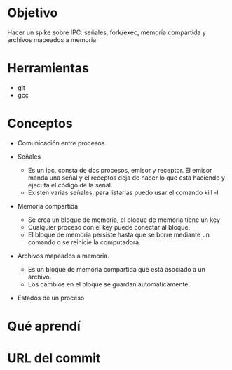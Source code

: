 # Objetivo
Hacer un spike sobre IPC: señales, fork/exec, memoria compartida y archivos mapeados a memoria

# Herramientas
+ git
+ gcc

# Conceptos
+ Comunicación entre procesos.

+ Señales

  + Es un ipc, consta de dos procesos, emisor y receptor.
  El emisor manda una señal y el receptos deja de hacer lo que esta haciendo y ejecuta el código de la señal.
  + Existen varias señales, para listarlas puedo usar el comando kill -l
  
 + Memoria compartida
    + Se crea un bloque de memoria, el bloque de memoria tiene un key
    + Cualquier proceso con el key puede conectar al bloque.
    + El bloque de memoria persiste hasta que se borre mediante un comando o se reinicie la computadora.
    
+ Archivos mapeados a memoria.
    + Es un bloque de memoria compartida que está asociado a un archivo.
    + Los cambios en el bloque se guardan automáticamente.
    

+ Estados de un proceso

# Qué aprendí

# URL del commit
